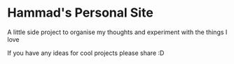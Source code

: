 # Hammad's Personal Site

A little side project to organise my thoughts and experiment with the things I love

If you have any ideas for cool projects please share :D
